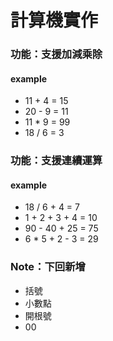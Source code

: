 # 計算機實作
### 功能：支援加減乘除
#### example
- 11 + 4 = 15
- 20 - 9 = 11
- 11 * 9 = 99
- 18 / 6 = 3 
### 功能：支援連續運算
#### example
- 18 / 6 + 4 = 7
- 1 + 2 + 3 + 4 = 10
- 90 - 40 + 25 = 75 
- 6 * 5 + 2 - 3 = 29

### Note：下回新增
- 括號
- 小數點
- 開根號 
- 00 
